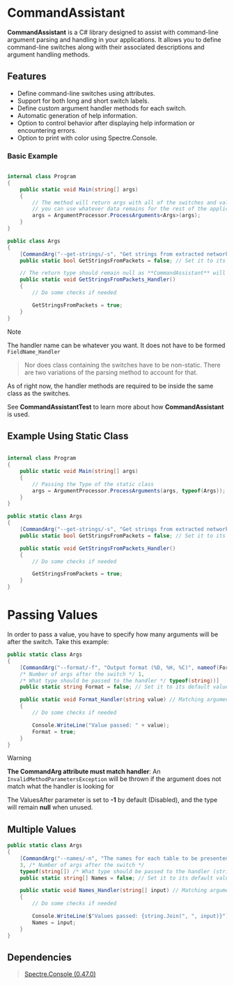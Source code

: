 # CommandAssistant

**CommandAssistant** is a C# library designed to assist with command-line argument parsing and handling in your applications. It allows you to define command-line switches along with their associated descriptions and argument handling methods.

## Features

- Define command-line switches using attributes.
- Support for both long and short switch labels.
- Define custom argument handler methods for each switch.
- Automatic generation of help information.
- Option to control behavior after displaying help information or encountering errors.
- Option to print with color using Spectre.Console.

### Basic Example
```csharp

internal class Program 
{
	public static void Main(string[] args) 
	{
		// The method will return args with all of the switches and values stripped so that
		// you can use whatever data remains for the rest of the application.
		args = ArgumentProcessor.ProcessArguments<Args>(args);
	}
}

public class Args
{
	[CommandArg("--get-strings/-s", "Get strings from extracted network packets", nameof(GetStringsFromPackets_Handler))]
	public static bool GetStringsFromPackets = false; // Set it to its default value

	// The return type should remain null as **CommandAssistant** will not do anything with the value(s).
	public static void GetStringsFromPackets_Handler() 
	{
		// Do some checks if needed

		GetStringsFromPackets = true;
	}
}
```
> [!NOTE]
> The handler name can be whatever you want. It does not have to be formed `FieldName_Handler`

> Nor does class containing the switches have to be non-static. There are two variations of the parsing method
to account for that.

As of right now, the handler methods are required to be inside the same class as the switches.

See **CommandAssistantTest** to learn more about how **CommandAssistant** is used.

## Example Using Static Class
```csharp

internal class Program 
{
	public static void Main(string[] args) 
	{
		// Passing the Type of the static class
		args = ArgumentProcessor.ProcessArguments(args, typeof(Args));
	}
}

public static class Args
{
	[CommandArg("--get-strings/-s", "Get strings from extracted network packets", nameof(GetStringsFromPackets_Handler))]
	public static bool GetStringsFromPackets = false; // Set it to its default value

	public static void GetStringsFromPackets_Handler()
	{
		// Do some checks if needed

		GetStringsFromPackets = true;
	}
}
```

# Passing Values

In order to pass a value, you have to specify how many arguments will be after the switch.
Take this example:

```csharp
public static class Args
{
	[CommandArg("--format/-f", "Output format (%D, %H, %C)", nameof(Format_Handler), 
	/* Number of args after the switch */ 1, 
	/* What type should be passed to the handler */ typeof(string))]
	public static string Format = false; // Set it to its default value

	public static void Format_Handler(string value) // Matching argument as specified
	{
		// Do some checks if needed

		Console.WriteLine("Value passed: " + value);
		Format = true;
	}
}
```
> [!WARNING]
> **The CommandArg attribute must match handler**: An `InvalidMethodParametersException` will be thrown if the 
argument does not match what the handler is looking for

The ValuesAfter parameter is set to **-1** by default (Disabled), and the type will remain **null** when unused.

## Multiple Values
```csharp
public static class Args
{
	[CommandArg("--names/-n", "The names for each table to be presented", nameof(Names_Handler), 
	3, /* Number of args after the switch */
	typeof(string[]) /* What type should be passed to the handler (string array for multiple values) */ )]
	public static string[] Names = false; // Set it to its default value

	public static void Names_Handler(string[] input) // Matching argument as specified
	{
		// Do some checks if needed

		Console.WriteLine($"Values passed: {string.Join(", ", input)}");
		Names = input;
	}
}
```

## Dependencies
> [Spectre.Console (0.47.0)](https://github.com/spectreconsole/spectre.console)